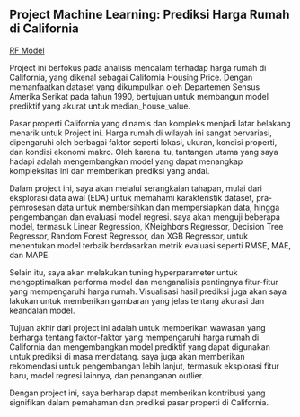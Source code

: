 ## Project Machine Learning: Prediksi Harga Rumah di California

[RF Model](https://drive.google.com/file/d/1pad92HVTkasKBx5AfHJyTzI68K3eC5a_/view?usp=sharing)

Project ini berfokus pada analisis mendalam terhadap harga rumah di California, yang dikenal sebagai California Housing Price. Dengan memanfaatkan dataset yang dikumpulkan oleh Departemen Sensus Amerika Serikat pada tahun 1990, bertujuan untuk membangun model prediktif yang akurat untuk median_house_value.

Pasar properti California yang dinamis dan kompleks menjadi latar belakang menarik untuk Project ini. Harga rumah di wilayah ini sangat bervariasi, dipengaruhi oleh berbagai faktor seperti lokasi, ukuran, kondisi properti, dan kondisi ekonomi makro. Oleh karena itu, tantangan utama yang saya hadapi adalah mengembangkan model yang dapat menangkap kompleksitas ini dan memberikan prediksi yang andal.

Dalam project ini, saya akan melalui serangkaian tahapan, mulai dari eksplorasi data awal (EDA) untuk memahami karakteristik dataset, pra-pemrosesan data untuk membersihkan dan mempersiapkan data, hingga pengembangan dan evaluasi model regresi. saya akan menguji beberapa model, termasuk Linear Regression, KNeighbors Regressor, Decision Tree Regressor, Random Forest Regressor, dan XGB Regressor, untuk menentukan model terbaik berdasarkan metrik evaluasi seperti RMSE, MAE, dan MAPE.

Selain itu, saya akan melakukan tuning hyperparameter untuk mengoptimalkan performa model dan menganalisis pentingnya fitur-fitur yang mempengaruhi harga rumah. Visualisasi hasil prediksi juga akan saya lakukan untuk memberikan gambaran yang jelas tentang akurasi dan keandalan model.

Tujuan akhir dari project ini adalah untuk memberikan wawasan yang berharga tentang faktor-faktor yang mempengaruhi harga rumah di California dan mengembangkan model prediktif yang dapat digunakan untuk prediksi di masa mendatang. saya juga akan memberikan rekomendasi untuk pengembangan lebih lanjut, termasuk eksplorasi fitur baru, model regresi lainnya, dan penanganan outlier.

Dengan project ini, saya berharap dapat memberikan kontribusi yang signifikan dalam pemahaman dan prediksi pasar properti di California.
